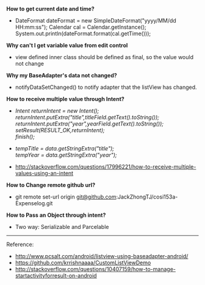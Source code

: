 
**How to get current date and time?**
- DateFormat dateFormat = new SimpleDateFormat("yyyy/MM/dd HH:mm:ss");
  Calendar cal = Calendar.getInstance();
  System.out.println(dateFormat.format(cal.getTime()));

**Why can't I get variable value from edit control**
- view defined inner class should be defined as final, so the value would not change

**Why my BaseAdapter's data not changed?**
- notifyDataSetChanged() to notify adapter that the listView has changed.

**How to receive multiple value through Intent?**
- _Intent returnIntent = new Intent();_  
_returnIntent.putExtra("title",titleField.getText().toString());_  
_returnIntent.putExtra("year",yearField.getText().toString());_  
_setResult(RESULT_OK,returnIntent);_  
_finish();_

- _tempTitle = data.getStringExtra("title");  
tempYear =  data.getStringExtra("year");_  
- http://stackoverflow.com/questions/17996221/how-to-receive-multiple-values-using-an-intent

**How to Change remote github url?**
- git remote set-url origin git@github.com:JackZhongTJ/cosi153a-Expenselog.git

**How to Pass an Object through intent?**
- Two way: Serializable and Parcelable

****
Reference:
- http://www.pcsalt.com/android/listview-using-baseadapter-android/
- https://github.com/krrishnaaaa/CustomListViewDemo
- http://stackoverflow.com/questions/10407159/how-to-manage-startactivityforresult-on-android

